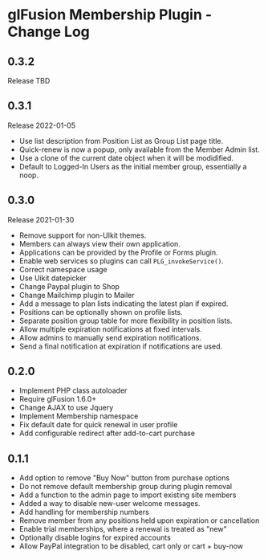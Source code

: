 # glFusion Membership Plugin - Change Log

## 0.3.2
Release TBD

## 0.3.1
Release 2022-01-05
- Use list description from Position List as Group List page title.
- Quick-renew is now a popup, only available from the Member Admin list.
- Use a clone of the current date object when it will be modidified.
- Default to Logged-In Users as the initial member group, essentially a noop.

## 0.3.0
Release 2021-01-30
- Remove support for non-UIkit themes.
- Members can always view their own application.
- Applications can be provided by the Profile or Forms plugin.
- Enable web services so plugins can call `PLG_invokeService()`.
- Correct namespace usage
- Use Uikit datepicker
- Change Paypal plugin to Shop
- Change Mailchimp plugin to Mailer
- Add a message to plan lists indicating the latest plan if expired.
- Positions can be optionally shown on profile lists.
- Separate position group table for more flexibility in position lists.
- Allow multiple expiration notifications at fixed intervals.
- Allow admins to manually send expiration notifications.
- Send a final notification at expiration if notifications are used.

## 0.2.0
- Implement PHP class autoloader
- Require glFusion 1.6.0+
- Change AJAX to use Jquery
- Implement Membership namespace
- Fix default date for quick renewal in user profile
- Add configurable redirect after add-to-cart purchase

## 0.1.1
- Add option to remove "Buy Now" button from purchase options
- Do not remove default membership group during plugin removal
- Add a function to the admin page to import existing site members
- Added a way to disable new-user welcome messages.
- Add handling for membership numbers
- Remove member from any positions held upon expiration or cancellation
- Enable trial memberships, where a renewal is treated as "new"
- Optionally disable logins for expired accounts
- Allow PayPal integration to be disabled, cart only or cart + buy-now
